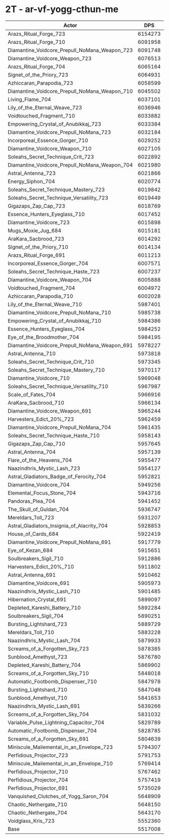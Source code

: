# 2T - ar-vf-yogg-cthun-me
| Actor | DPS | Increase |
|---|:---:|:---:|
|Arazs_Ritual_Forge_723|6154273|11.55%|
|Arazs_Ritual_Forge_710|6091958|10.42%|
|Diamantine_Voidcore_Prepull_NoMana_Weapon_723|6091748|10.42%|
|Diamantine_Voidcore_Weapon_723|6076513|10.14%|
|Arazs_Ritual_Forge_704|6065164|9.94%|
|Signet_of_the_Priory_723|6064931|9.93%|
|Azhiccaran_Parapodia_723|6058599|9.82%|
|Diamantine_Voidcore_Prepull_NoMana_Weapon_710|6045502|9.58%|
|Living_Flame_704|6037101|9.43%|
|Lily_of_the_Eternal_Weave_723|6036946|9.42%|
|Voidtouched_Fragment_710|6033882|9.37%|
|Empowering_Crystal_of_Anubikkaj_723|6033384|9.36%|
|Diamantine_Voidcore_Prepull_NoMana_723|6032184|9.34%|
|Incorporeal_Essence_Gorger_710|6029252|9.28%|
|Diamantine_Voidcore_Weapon_710|6027105|9.25%|
|Soleahs_Secret_Technique_Crit_723|6022892|9.17%|
|Diamantine_Voidcore_Prepull_NoMana_Weapon_704|6021980|9.15%|
|Astral_Antenna_723|6021866|9.15%|
|Energy_Siphon_704|6020774|9.13%|
|Soleahs_Secret_Technique_Mastery_723|6019842|9.11%|
|Soleahs_Secret_Technique_Versatility_723|6019449|9.11%|
|Gigazaps_Zap_Cap_723|6018769|9.09%|
|Essence_Hunters_Eyeglass_710|6017452|9.07%|
|Diamantine_Voidcore_723|6015898|9.04%|
|Mugs_Moxie_Jug_684|6015181|9.03%|
|AraKara_Sacbrood_723|6014292|9.01%|
|Signet_of_the_Priory_710|6014134|9.01%|
|Arazs_Ritual_Forge_691|6011213|8.96%|
|Incorporeal_Essence_Gorger_704|6007571|8.89%|
|Soleahs_Secret_Technique_Haste_723|6007237|8.89%|
|Diamantine_Voidcore_Weapon_704|6005888|8.86%|
|Voidtouched_Fragment_704|6004972|8.84%|
|Azhiccaran_Parapodia_710|6002028|8.79%|
|Lily_of_the_Eternal_Weave_710|5987401|8.53%|
|Diamantine_Voidcore_Prepull_NoMana_710|5985738|8.50%|
|Empowering_Crystal_of_Anubikkaj_710|5984386|8.47%|
|Essence_Hunters_Eyeglass_704|5984252|8.47%|
|Eye_of_the_Broodmother_704|5984195|8.47%|
|Diamantine_Voidcore_Prepull_NoMana_Weapon_691|5978227|8.36%|
|Astral_Antenna_710|5973818|8.28%|
|Soleahs_Secret_Technique_Crit_710|5973345|8.27%|
|Soleahs_Secret_Technique_Mastery_710|5970117|8.21%|
|Diamantine_Voidcore_710|5969048|8.19%|
|Soleahs_Secret_Technique_Versatility_710|5967987|8.17%|
|Scale_of_Fates_704|5966916|8.15%|
|AraKara_Sacbrood_710|5966134|8.14%|
|Diamantine_Voidcore_Weapon_691|5965244|8.12%|
|Harvesters_Edict_20%_723|5962459|8.07%|
|Diamantine_Voidcore_Prepull_NoMana_704|5961435|8.06%|
|Soleahs_Secret_Technique_Haste_710|5958143|8.00%|
|Gigazaps_Zap_Cap_710|5957645|7.99%|
|Astral_Antenna_704|5957139|7.98%|
|Flare_of_the_Heavens_704|5955477|7.95%|
|Naazindhris_Mystic_Lash_723|5954127|7.92%|
|Astral_Gladiators_Badge_of_Ferocity_704|5952821|7.90%|
|Diamantine_Voidcore_704|5949256|7.83%|
|Elemental_Focus_Stone_704|5943716|7.73%|
|Pandoras_Plea_704|5941452|7.69%|
|The_Skull_of_Guldan_704|5936747|7.61%|
|Mereldars_Toll_723|5931207|7.51%|
|Astral_Gladiators_Insignia_of_Alacrity_704|5928853|7.46%|
|House_of_Cards_684|5922419|7.35%|
|Diamantine_Voidcore_Prepull_NoMana_691|5917779|7.26%|
|Eye_of_Kezan_684|5915651|7.23%|
|Soulbreakers_Sigil_710|5912886|7.18%|
|Harvesters_Edict_20%_710|5911802|7.16%|
|Astral_Antenna_691|5910462|7.13%|
|Diamantine_Voidcore_691|5905973|7.05%|
|Naazindhris_Mystic_Lash_710|5901485|6.97%|
|Hibernation_Crystal_691|5899097|6.93%|
|Depleted_Kareshi_Battery_710|5892284|6.80%|
|Soulbreakers_Sigil_704|5890251|6.77%|
|Bursting_Lightshard_723|5889729|6.76%|
|Mereldars_Toll_710|5883228|6.64%|
|Naazindhris_Mystic_Lash_704|5879933|6.58%|
|Screams_of_a_Forgotten_Sky_723|5878385|6.55%|
|Sunblood_Amethyst_723|5876780|6.52%|
|Depleted_Kareshi_Battery_704|5869902|6.40%|
|Screams_of_a_Forgotten_Sky_710|5848018|6.00%|
|Automatic_Footbomb_Dispenser_710|5847978|6.00%|
|Bursting_Lightshard_710|5847048|5.98%|
|Sunblood_Amethyst_710|5841653|5.88%|
|Naazindhris_Mystic_Lash_691|5839266|5.84%|
|Screams_of_a_Forgotten_Sky_704|5831032|5.69%|
|Variable_Pulse_Lightning_Capacitor_704|5829789|5.67%|
|Automatic_Footbomb_Dispenser_704|5828785|5.65%|
|Screams_of_a_Forgotten_Sky_691|5804639|5.21%|
|Miniscule_Mailemental_in_an_Envelope_723|5794307|5.03%|
|Perfidious_Projector_723|5791753|4.98%|
|Miniscule_Mailemental_in_an_Envelope_710|5769414|4.58%|
|Perfidious_Projector_710|5767462|4.54%|
|Perfidious_Projector_704|5757419|4.36%|
|Perfidious_Projector_691|5735029|3.95%|
|Vanquished_Clutches_of_Yogg_Saron_704|5648909|2.39%|
|Chaotic_Nethergate_710|5648150|2.38%|
|Chaotic_Nethergate_704|5643170|2.29%|
|Voidglass_Kris_723|5552360|0.64%|
|Base|5517008|0.00%|
